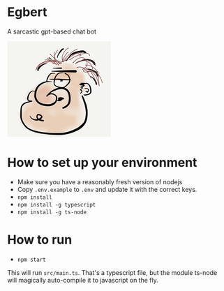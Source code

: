 # Egbert
A sarcastic gpt-based chat bot

![](docs/egbert.png)

# How to set up your environment

- Make sure you have a reasonably fresh version of nodejs
- Copy `.env.example` to `.env` and update it with the correct keys.
- `npm install`
- `npm install -g typescript`
- `npm install -g ts-node`

# How to run

- `npm start`

This will run `src/main.ts`.
That's a typescript file, but the module ts-node will magically auto-compile it to javascript on the fly.